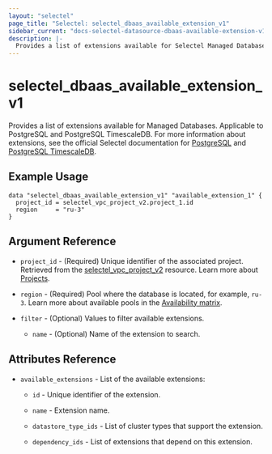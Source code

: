 ```yaml
---
layout: "selectel"
page_title: "Selectel: selectel_dbaas_available_extension_v1"
sidebar_current: "docs-selectel-datasource-dbaas-available-extension-v1"
description: |-
  Provides a list of extensions available for Selectel Managed Databases.
---
```


# selectel\_dbaas\_available_extension_v1

Provides a list of extensions available for Managed Databases. Applicable to PostgreSQL and PostgreSQL TimescaleDB. For more information about extensions, see the official Selectel documentation for [PostgreSQL](https://docs.selectel.ru/en/cloud/managed-databases/postgresql/add-extensions/) and [PostgreSQL TimescaleDB](https://docs.selectel.ru/en/cloud/managed-databases/timescaledb/add-extensions/).

## Example Usage

```hcl
data "selectel_dbaas_available_extension_v1" "available_extension_1" {
  project_id = selectel_vpc_project_v2.project_1.id
  region     = "ru-3"
}
```

## Argument Reference

* `project_id` - (Required) Unique identifier of the associated project. Retrieved from the [selectel_vpc_project_v2](https://registry.terraform.io/providers/selectel/selectel/latest/docs/resources/vpc_project_v2) resource. Learn more about [Projects](https://docs.selectel.ru/en/control-panel-actions/projects/about-projects/).

* `region` - (Required) Pool where the database is located, for example, `ru-3`. Learn more about available pools in the [Availability matrix](https://docs.selectel.ru/en/control-panel-actions/availability-matrix/#managed-databases).

* `filter` - (Optional) Values to filter available extensions.

  * `name` - (Optional) Name of the extension to search.

## Attributes Reference

* `available_extensions` - List of the available extensions:

  * `id` - Unique identifier of the extension.

  * `name` - Extension name.

  * `datastore_type_ids` - List of cluster types that support the extension.

  * `dependency_ids` - List of extensions that depend on this extension.
